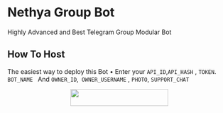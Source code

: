 # Nethya Group Bot
Highly Advanced and Best Telegram Group Modular Bot

## How To Host
The easiest way to deploy this Bot
• Enter your ```API_ID```,```API_HASH``` , ```TOKEN```. ```BOT_NAME ```  And ```OWNER_ID```,```
OWNER_USERNAME``` , ```PHOTO```, ```SUPPORT_CHAT```
<p align="center"><a href="https://heroku.com/deploy?template=https://github.com/YumiXBot/NewRobot"> <img src="https://img.shields.io/badge/Deploy%20To%20Heroku-black?style=for-the-badge&logo=heroku" width="220" height="38.45"/></a></p>
